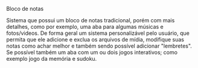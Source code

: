 Bloco de notas 

Sistema que possui um bloco de notas tradicional, porém com mais detalhes, como por exemplo, uma aba para algumas músicas e fotos/videos. De forma geral um sistema personalizável pelo usuário, que permita que ele adicione e exclua os arquivos de mídia, modifique suas notas como achar melhor e também sendo possível adicionar "lembretes". Se possível também um aba com um ou dois jogos interativos; como exemplo jogo da memória e sudoku.
